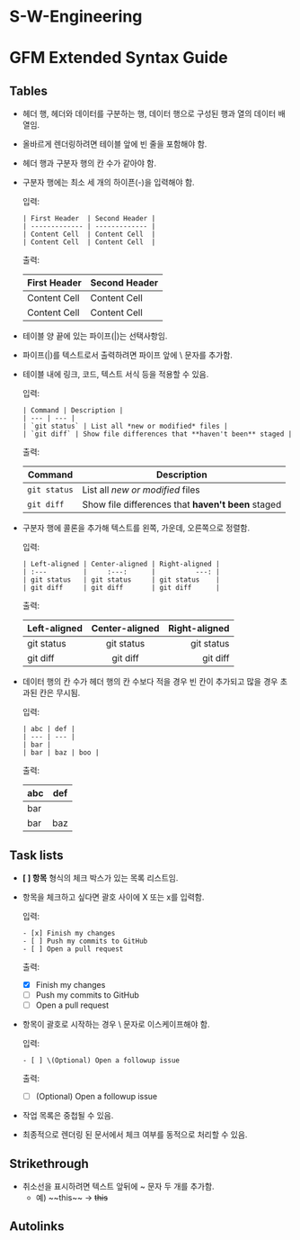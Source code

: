 # S-W-Engineering
# GFM Extended Syntax Guide

## Tables

- 헤더 행, 헤더와 데이터를 구분하는 행, 데이터 행으로 구성된 행과 열의 데이터 배열임.
- 올바르게 렌더링하려면 테이블 앞에 빈 줄을 포함해야 함.
- 헤더 행과 구분자 행의 칸 수가 같아야 함.
- 구분자 행에는 최소 세 개의 하이픈(-)을 입력해야 함.
  
  입력:
      
      | First Header  | Second Header |
      | ------------- | ------------- |
      | Content Cell  | Content Cell  |
      | Content Cell  | Content Cell  |
    
  출력:
      
    | First Header  | Second Header |
    | ------------- | ------------- |
    | Content Cell  | Content Cell  |
    | Content Cell  | Content Cell  |
    
- 테이블 양 끝에 있는 파이프(|)는 선택사항임.
- 파이프(|)를 텍스트로서 출력하려면 파이프 앞에 \ 문자를 추가함.
- 테이블 내에 링크, 코드, 텍스트 서식 등을 적용할 수 있음.

  입력:

      | Command | Description |
      | --- | --- |
      | `git status` | List all *new or modified* files |
      | `git diff` | Show file differences that **haven't been** staged |
      
  출력:
  
  | Command | Description |
  | --- | --- |
  | `git status` | List all *new or modified* files |
  | `git diff` | Show file differences that **haven't been** staged |
  
- 구분자 행에 콜론을 추가해 텍스트를 왼쪽, 가운데, 오른쪽으로 정렬함.

  입력:
  
      | Left-aligned | Center-aligned | Right-aligned |
      | :---         |     :---:      |          ---: |
      | git status   | git status     | git status    |
      | git diff     | git diff       | git diff      |
      
  출력:
  
  | Left-aligned | Center-aligned | Right-aligned |
  | :---         |     :---:      |          ---: |
  | git status   | git status     | git status    |
  | git diff     | git diff       | git diff      |
  
- 데이터 행의 칸 수가 헤더 행의 칸 수보다 적을 경우 빈 칸이 추가되고 많을 경우 초과된 칸은 무시됨.

  입력:
  
      | abc | def |
      | --- | --- |
      | bar |
      | bar | baz | boo |
      
  출력:
  
  | abc | def |
  | --- | --- |
  | bar |
  | bar | baz | boo |
  
## Task lists

- **[ ] 항목** 형식의 체크 박스가 있는 목록 리스트임.
- 항목을 체크하고 싶다면 괄호 사이에 X 또는 x를 입력함.
  
  입력:
  
      - [x] Finish my changes
      - [ ] Push my commits to GitHub
      - [ ] Open a pull request
  
  출력:
  
  - [x] Finish my changes
  - [ ] Push my commits to GitHub
  - [ ] Open a pull request

- 항목이 괄호로 시작하는 경우 \ 문자로 이스케이프해야 함.

  입력:
  
      - [ ] \(Optional) Open a followup issue
  
  출력:
  
  - [ ] \(Optional) Open a followup issue

- 작업 목록은 중첩될 수 있음.
- 최종적으로 렌더링 된 문서에서 체크 여부를 동적으로 처리할 수 있음.

## Strikethrough

- 취소선을 표시하려면 텍스트 앞뒤에 ~ 문자 두 개를 추가함.
  - 예) \~\~this\~\~ -> ~~this~~

## Autolinks
